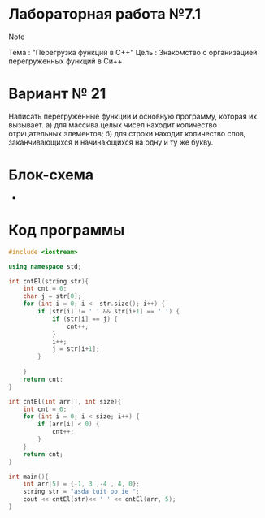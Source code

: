 # Лабораторная работа №7.1
>[!NOTE]
>Тема : "Перегрузка функций в С++"
>Цель : Знакомство с организацией перегруженных функций в Си++
# Вариант № 21
Написать перегруженные функции и основную программу, которая их вызывает.
а) для массива целых чисел находит количество отрицательных элементов;
б) для строки находит количество слов, заканчивающихся и начинающихся на одну и ту же букву.
# Блок-схема
-
# Код программы
```cpp
#include <iostream>

using namespace std;

int cntEl(string str){
    int cnt = 0;
    char j = str[0];
    for (int i = 0; i <  str.size(); i++) {
        if (str[i] != ' ' && str[i+1] == ' ') {
            if (str[i] == j) {
                cnt++;
            }
            i++;
            j = str[i+1];
        }
        
    }
    return cnt;
}

int cntEl(int arr[], int size){
    int cnt = 0;
    for (int i = 0; i < size; i++) {
        if (arr[i] < 0) {
            cnt++;
        }
    }
    return cnt;
}

int main(){
    int arr[5] = {-1, 3 ,-4 , 4, 0};
    string str = "asda tuit oo ie ";
    cout << cntEl(str)<< ' ' << cntEl(arr, 5);
}

```

